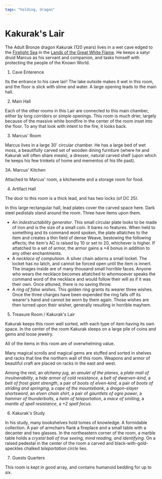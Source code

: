 ```yaml
---
tags: "holding, dragon"
---
```


# Kakurak's Lair

The Adult Bronze dragon Kakurak (120 years) lives in a wet cave edged to the [Firelight Sea](..\..\World%20Features\Natural%20or%20Territory\Firelight%20Sea.md) in the [Lands of the Great White Flame](..\The%20Holyl'nds.md). He keeps a satyr druid Marcus as his servant and companion, and tasks himself with protecting the people of the Known World.

1. Cave Enterence

Its the entrance to his cave lair! The lake outside makes it wet in this room, and the floor is slick with slime and water. A large opening leads to the main hall.

2. Main Hall

Each of the other rooms in this Lair are connected to this main chamber, either by long corridors or simple openings. This room is much drier, largely because of the massive white bondfire in the center of the room inset into the floor. To any that look with intent to the fire, it looks back.

3. Marcus' Room

Marcus lives in a large 30' circular chamber. He has a large bed of wet moss, a beautifully carved set of wooden dining furniture (where he and Kakurak will often share meals), a dresser, natural carved shelf (upon which he keeps his few trinkets of home and mementos of his life past).

3A. Marcus' Kitchen

Attached to Marcus' room, a kitchenette and a storage room for food.

4. Artifact Hall

The door to this room is a thick lead, and has two locks (of DC 25).

In this large rectangular hall, lead plates cover the carved space here. Dark steel pedistals stand around the room. Three have items upon them. 

* An *indestructability generator*. This small circular plate looks to be made of iron and is the size of a small coin. It bares no features. When held to something and its command word spoken, the plate attatches to the item and creates a thin field of dense Weave, bestowing the following affects; the item's AC is raised by 10 or set to 20, whichever is higher. If attatched to a set of armor, the armor gains a +4 bonus in addition to any other enchantments.
* A *necklace of compulsion*. A silver chain adorns a small locket. The locket has no latch, and cannot be forced open until the item is innert. The images inside are of many thousand small horrible faces. Anyone who wears the necklace becomes attatched to whomsoever speaks the command word of the necklace and would follow their will as if it was their own. Once attuned, there is no saving throw.
* A *ring of false wishes*. This golden ring grants its wearer three wishes. Once the three charges have been expended the ring falls off its wearer's hand and cannot be worn by them again. Those wishes are then turned upon their wisher, generally resulting in horrible mayhem. 

5. Treasure Room / Kakurak's Lair

Kakurak keeps this room well sorted, with each type of item having its own space. In the center of the room Kakurak sleeps on a large pile of coins and gems and loose jewelry.

All of the items in this room are of overwhelming value.

Many magical scrolls and magical gems are stuffed and sorted in shelves and racks that line the northern wall of this room. Weapons and armor of beautiful craft are placed on racks in the east and west.

Among the rest, an *alchemy jug*, an *amulet of the planes*, a *plate mail of invulnerability*, a *hide armor of cold resistance*, a *belt of dwarven-kind*, a *belt of frost giant strength*, a pair of *boots of elven-kind*, a pair of *boots of striding and springing*, a *cape of the mountebank*, a *dragon-slayer shortsword*, an *elven chain shirt*, a pair of *gauntlets of ogre power*, a *hammer of thunderbolts*, a *helm of teleportation*, a *mace of smiting*, a *mantle of spell resistance*, a *+2 spell focus*.

6. Kakurak's Study

In his study, many bookshelves hold tomes of knowledge. A formidable collection. A pair of armchairs flank a fireplace and a small table with a decanter and two glasses. In the northeastern corner of the room, a marble table holds a *crystal ball of true seeing, mind reading, and identifying*. On a raised pedestal in the center of the room a carved and black-with-gold-speckles chalked *teleportation circle* lies.

7. Guests Quarters

This room is kept in good array, and contains humanoid bedding for up to six.

